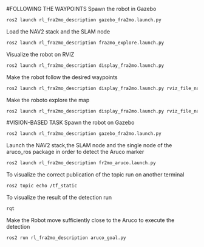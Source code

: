 
#FOLLOWING THE WAYPOINTS
Spawn the robot in Gazebo
```bash
ros2 launch rl_fra2mo_description gazebo_fra2mo.launch.py

```

Load the NAV2 stack and the SLAM node

```bash
ros2 launch rl_fra2mo_description fra2mo_explore.launch.py

```
Visualize the robot on RVIZ
```bash
ros2 launch rl_fra2mo_description display_fra2mo.launch.py
```

Make the robot follow the desired waypoints
```bash
ros2 launch rl_fra2mo_description display_fra2mo.launch.py rviz_file_name:=goals.rviz
```

Make the roboto explore the map

```bash
ros2 launch rl_fra2mo_description display_fra2mo.launch.py rviz_file_name:=explore.rviz

```

#VISION-BASED TASK
Spawn the robot on Gazebo
```bash
ros2 launch rl_fra2mo_description gazebo_fra2mo.launch.py

```
Launch the NAV2 stack,the SLAM node and the single node of the aruco_ros package in order to detect the Aruco marker
```bash
ros2 launch rl_fra2mo_description fr2mo_aruco.launch.py

```
To visualize the correct publication of the topic run on another terminal
```bash
ros2 topic echo /tf_static

```
To visualize the result of the detection run

```bash
rqt

```
Make the Robot move sufficiently close to the Aruco to execute the detection

```bash
ros2 run rl_fra2mo_description aruco_goal.py

```









